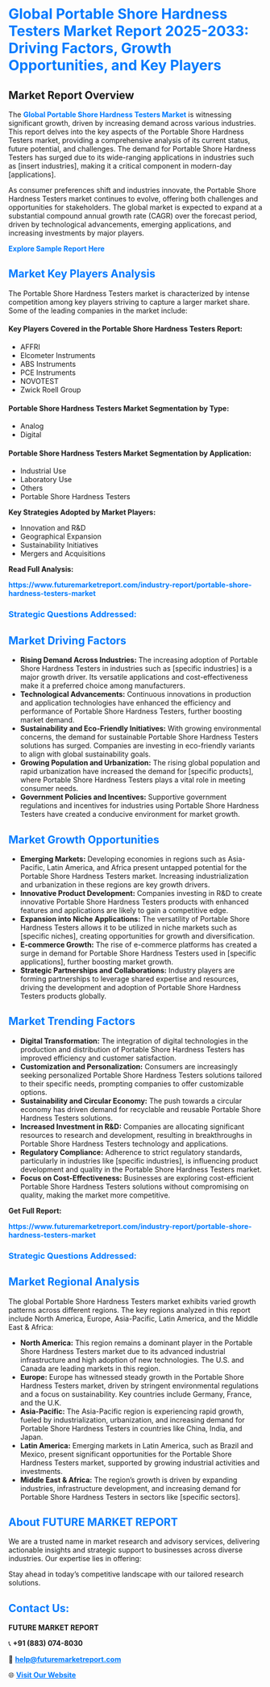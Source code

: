 <h1 style="color: #007BFF;">Global Portable Shore Hardness Testers Market Report 2025-2033: Driving Factors, Growth Opportunities, and Key Players</h1>

<section id="overview">
<h2>Market Report Overview</h2>
<p>The <a href="https://www.futuremarketreport.com/industry-report/portable-shore-hardness-testers-market" style="color: #007BFF; text-decoration: none;"><strong>Global Portable Shore Hardness Testers Market</strong></a> is witnessing significant growth, driven by increasing demand across various industries. This report delves into the key aspects of the Portable Shore Hardness Testers market, providing a comprehensive analysis of its current status, future potential, and challenges. The demand for Portable Shore Hardness Testers has surged due to its wide-ranging applications in industries such as [insert industries], making it a critical component in modern-day [applications].</p>
<p>As consumer preferences shift and industries innovate, the Portable Shore Hardness Testers market continues to evolve, offering both challenges and opportunities for stakeholders. The global market is expected to expand at a substantial compound annual growth rate (CAGR) over the forecast period, driven by technological advancements, emerging applications, and increasing investments by major players.</p>
</section>

<section id="overview">
<p><a href="https://www.futuremarketreport.com/request-sample/reportId=128156" style="color: #007BFF; text-decoration: none;"><strong>Explore Sample Report Here</strong></a></p>
</section>

<section id="key-players">
<h2 style="color: #007BFF;">Market Key Players Analysis</h2>
<p>The Portable Shore Hardness Testers market is characterized by intense competition among key players striving to capture a larger market share. Some of the leading companies in the market include:</p>
<h4>Key Players Covered in the Portable Shore Hardness Testers Report:</h4>
<ul><li>AFFRI</li><li>Elcometer Instruments</li><li>ABS Instruments</li><li>PCE Instruments</li><li>NOVOTEST</li><li>Zwick Roell Group</li></ul>
<h4>Portable Shore Hardness Testers Market Segmentation by Type:</h4>
<ul><li>Analog</li><li>Digital</li></ul>

<h4>Portable Shore Hardness Testers Market Segmentation by Application:</h4>
<ul><li>Industrial Use</li><li>Laboratory Use</li><li>Others</li><li>Portable Shore Hardness Testers</li></ul>
<p><strong>Key Strategies Adopted by Market Players:</strong></p>
<ul>
<li>Innovation and R&D</li>
<li>Geographical Expansion</li>
<li>Sustainability Initiatives</li>
<li>Mergers and Acquisitions</li>
</ul>
</section>

<section>
<p><strong>Read Full Analysis: </strong></p><a href="https://www.futuremarketreport.com/industry-report/portable-shore-hardness-testers-market" style="color: #007BFF; text-decoration: none;"><strong>https://www.futuremarketreport.com/industry-report/portable-shore-hardness-testers-market</strong></a>
<h3 style="color: #007BFF;">Strategic Questions Addressed:</h3>
</section>

<section id="driving-factors">
<h2 style="color: #007BFF;">Market Driving Factors</h2>
<ul>
<li><strong>Rising Demand Across Industries:</strong> The increasing adoption of Portable Shore Hardness Testers in industries such as [specific industries] is a major growth driver. Its versatile applications and cost-effectiveness make it a preferred choice among manufacturers.</li>
<li><strong>Technological Advancements:</strong> Continuous innovations in production and application technologies have enhanced the efficiency and performance of Portable Shore Hardness Testers, further boosting market demand.</li>
<li><strong>Sustainability and Eco-Friendly Initiatives:</strong> With growing environmental concerns, the demand for sustainable Portable Shore Hardness Testers solutions has surged. Companies are investing in eco-friendly variants to align with global sustainability goals.</li>
<li><strong>Growing Population and Urbanization:</strong> The rising global population and rapid urbanization have increased the demand for [specific products], where Portable Shore Hardness Testers plays a vital role in meeting consumer needs.</li>
<li><strong>Government Policies and Incentives:</strong> Supportive government regulations and incentives for industries using Portable Shore Hardness Testers have created a conducive environment for market growth.</li>
</ul>
</section>

<section id="growth-opportunities">
<h2 style="color: #007BFF;">Market Growth Opportunities</h2>
<ul>
<li><strong>Emerging Markets:</strong> Developing economies in regions such as Asia-Pacific, Latin America, and Africa present untapped potential for the Portable Shore Hardness Testers market. Increasing industrialization and urbanization in these regions are key growth drivers.</li>
<li><strong>Innovative Product Development:</strong> Companies investing in R&D to create innovative Portable Shore Hardness Testers products with enhanced features and applications are likely to gain a competitive edge.</li>
<li><strong>Expansion into Niche Applications:</strong> The versatility of Portable Shore Hardness Testers allows it to be utilized in niche markets such as [specific niches], creating opportunities for growth and diversification.</li>
<li><strong>E-commerce Growth:</strong> The rise of e-commerce platforms has created a surge in demand for Portable Shore Hardness Testers used in [specific applications], further boosting market growth.</li>
<li><strong>Strategic Partnerships and Collaborations:</strong> Industry players are forming partnerships to leverage shared expertise and resources, driving the development and adoption of Portable Shore Hardness Testers products globally.</li>
</ul>
</section>

<section id="trending-factors">
<h2 style="color: #007BFF;">Market Trending Factors</h2>
<ul>
<li><strong>Digital Transformation:</strong> The integration of digital technologies in the production and distribution of Portable Shore Hardness Testers has improved efficiency and customer satisfaction.</li>
<li><strong>Customization and Personalization:</strong> Consumers are increasingly seeking personalized Portable Shore Hardness Testers solutions tailored to their specific needs, prompting companies to offer customizable options.</li>
<li><strong>Sustainability and Circular Economy:</strong> The push towards a circular economy has driven demand for recyclable and reusable Portable Shore Hardness Testers solutions.</li>
<li><strong>Increased Investment in R&D:</strong> Companies are allocating significant resources to research and development, resulting in breakthroughs in Portable Shore Hardness Testers technology and applications.</li>
<li><strong>Regulatory Compliance:</strong> Adherence to strict regulatory standards, particularly in industries like [specific industries], is influencing product development and quality in the Portable Shore Hardness Testers market.</li>
<li><strong>Focus on Cost-Effectiveness:</strong> Businesses are exploring cost-efficient Portable Shore Hardness Testers solutions without compromising on quality, making the market more competitive.</li>
</ul>
</section>

<section>
<p><strong>Get Full Report: </strong></p><a href="https://www.futuremarketreport.com/industry-report/portable-shore-hardness-testers-market" style="color: #007BFF; text-decoration: none;"><strong>https://www.futuremarketreport.com/industry-report/portable-shore-hardness-testers-market</strong></a>
<h3 style="color: #007BFF;">Strategic Questions Addressed:</h3>
</section>


<section id="regional-analysis">
<h2 style="color: #007BFF;">Market Regional Analysis</h2>
<p>The global Portable Shore Hardness Testers market exhibits varied growth patterns across different regions. The key regions analyzed in this report include North America, Europe, Asia-Pacific, Latin America, and the Middle East & Africa:</p>
<ul>
<li><strong>North America:</strong> This region remains a dominant player in the Portable Shore Hardness Testers market due to its advanced industrial infrastructure and high adoption of new technologies. The U.S. and Canada are leading markets in this region.</li>
<li><strong>Europe:</strong> Europe has witnessed steady growth in the Portable Shore Hardness Testers market, driven by stringent environmental regulations and a focus on sustainability. Key countries include Germany, France, and the U.K.</li>
<li><strong>Asia-Pacific:</strong> The Asia-Pacific region is experiencing rapid growth, fueled by industrialization, urbanization, and increasing demand for Portable Shore Hardness Testers in countries like China, India, and Japan.</li>
<li><strong>Latin America:</strong> Emerging markets in Latin America, such as Brazil and Mexico, present significant opportunities for the Portable Shore Hardness Testers market, supported by growing industrial activities and investments.</li>
<li><strong>Middle East & Africa:</strong> The region’s growth is driven by expanding industries, infrastructure development, and increasing demand for Portable Shore Hardness Testers in sectors like [specific sectors].</li>
</ul>
</section>

<footer>
<h2 style="color: #007BFF;">About FUTURE MARKET REPORT</h2>
<p>We are a trusted name in market research and advisory services, delivering actionable insights and strategic support to businesses across diverse industries. Our expertise lies in offering:</p>

<p>Stay ahead in today’s competitive landscape with our tailored research solutions.</p>

<h2 style="color: #007BFF;">Contact Us:</h2>
<p><strong>FUTURE MARKET REPORT</strong></p>
<p>📞 <strong>+91 (883) 074-8030</strong></p>
<p>📧 <strong><a href="mailto:help@futuremarketreport.com" style="color: #007BFF;">help@futuremarketreport.com</a></strong></p>
<p>🌐 <strong><a href="https://www.futuremarketreport.com/" style="color: #007BFF;">Visit Our Website</a></strong></p>
</footer>